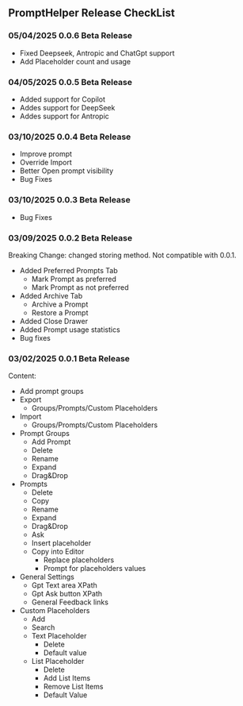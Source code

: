 ## PromptHelper Release CheckList

### 05/04/2025 0.0.6 Beta Release
- Fixed Deepseek, Antropic and ChatGpt support
- Add Placeholder count and usage

### 04/05/2025 0.0.5 Beta Release
- Added support for Copilot
- Addes support for DeepSeek
- Addes support for Antropic

### 03/10/2025 0.0.4 Beta Release
- Improve prompt
- Override Import
- Better Open prompt visibility
- Bug Fixes

### 03/10/2025 0.0.3 Beta Release
- Bug Fixes

### 03/09/2025 0.0.2 Beta Release
Breaking Change: changed storing method. Not compatible with 0.0.1. 
- Added Preferred Prompts Tab
  - Mark Prompt as preferred
  - Mark Prompt as not preferred
- Added Archive Tab
  - Archive a Prompt
  - Restore a Prompt
- Added Close Drawer
- Added Prompt usage statistics
- Bug fixes

### 03/02/2025 0.0.1 Beta Release

Content:
- Add prompt groups
- Export
  - Groups/Prompts/Custom Placeholders
- Import
  - Groups/Prompts/Custom Placeholders
- Prompt Groups
  - Add Prompt
  - Delete
  - Rename
  - Expand
  - Drag&Drop
- Prompts
  - Delete
  - Copy
  - Rename
  - Expand
  - Drag&Drop
  - Ask
  - Insert placeholder
  - Copy into Editor
    - Replace placeholders
    - Prompt for placeholders values
- General Settings
  - Gpt Text area XPath
  - Gpt Ask button XPath
  - General Feedback links
- Custom Placeholders
  - Add 
  - Search
  - Text Placeholder
    - Delete
    - Default value
  - List Placeholder
    - Delete
    - Add List Items
    - Remove List Items
    - Default Value
   
